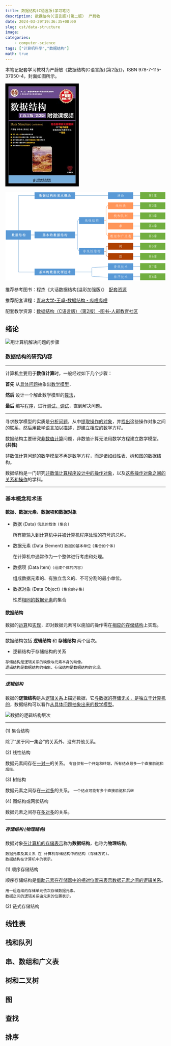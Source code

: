```yaml
---
title: 数据结构(C语言版)学习笔记
description: 数据结构(C语言版)(第二版)  严蔚敏
date: 2024-03-29T19:36:35+08:00
slug: cst/data-structure
image: 
categories:
    - computer-science
tags: ["计算机科学","数据结构"]
math: true
---
```

本笔记配套学习教材为严蔚敏《数据结构(C语言版)(第2版)》，ISBN 978-7-115-37950-4，封面如图所示。

![封面](image/0_0_封面.jpg)


![数据结构目录](image/0_1_目录思维导图.png)

推荐参考图书：程杰《大话数据结构(溢彩加强版)》&ensp;[配套资源](https://www.tup.tsinghua.edu.cn/booksCenter/book_08952301.html)

推荐配套课程：[青岛大学-王卓-数据结构 - 哔哩哔哩](https://www.bilibili.com/read/cv2306631/)

配套教学资源：[数据结构（C语言版）（第2版）-图书-人邮教育社区](https://www.ryjiaoyu.com/book/details/3489)

## 绪论

![用计算机解决问题的步骤](image/1.1_0_用计算机解决问题.png)

### 数据结构的研究内容

---

计算机主要用于**数值计算**时，一般经过如下几个步骤：

**首先** 从<u>具体问题</u>抽象出<u>数学模型</u>，

**然后** 设计一个解此数学模型的<u>算法</u>，

**最后** 编写<u>程序</u>，进行<u>测试、调试</u>，直到解决问题。

---

寻求数学模型的实质是<u>分析问题</u>，从中<u>提取操作的对象</u>，并<u>找出</u>这些操作对象之间的联系，然后<u>用数学语言加以描述</u>，即建立相应的数学方程。

数据结构主要研究<u>非数值计算</u>问题，非数值计算无法用数学方程建立数学模型。**(共性)**

非数值计算问题的数学模型不再是数学方程，而是诸如线性表、树和图的数据结构。

数据结构是一门研究<u>非数值计算程序设计中的操作对象</u>，以及<u>这些操作对象之间的关系和操作</u>的学科。

---

### 基本概念和术语
#### 数据、数据元素、数据项和数据对象

- 数据 (Data)   `信息的载体`    `(集合)`

    所有<u>能输入到计算机中并被计算机程序处理的符号</u>的总称。

- 数据元素 (Data Element)   `数据的基本单位`    `(集合的个体)`

    在计算机中通常作为一个整体进行考虑和处理。

- 数据项 (Data Item)    `(组成个体的内容)`

    组成数据元素的、有独立含义的、不可分割的最小单位。

- 数据对象 (Data Object)    `(集合的子集)`

    性质<u>相同的数据元素</u>的集合

#### 数据结构

数据的<u>运算</u>和<u>实现</u>，即对数据元素可以施加的操作需在<u>相应的存储结构</u>上实现。

---

数据结构包括 **逻辑结构** 和 **存储结构** 两个层次。

- 逻辑结构于存储结构的关系
```
存储结构是逻辑关系的映像与元素本身的映像。
逻辑结构是数据结构的抽象，存储结构是数据结构的实现。
```
---
##### 逻辑结构

数据的**逻辑结构**是从<u>逻辑关系</u>上描述数据，它<u>与数据的存储无关，是独立于计算机的</u>，数据结构可以看作<u>从具体问题抽象出来的数学模型</u>。

![数据的逻辑结构层次](image/1.1_1_数据的逻辑结构.png)

---

(1) 集合结构

除了“属于同一集合”的关系外，没有其他关系。

(2) 线性结构

数据元素间存在<u>一对一</u>的关系。 `有且仅有一个开始和终端，所有结点最多一个直接前驱和后继。`

(3) 树结构

数据元素之间存在<u>一对多</u>的关系。   `一个结点可能有多个直接前驱和后继`

(4) 图结构或网状结构

数据元素之间存在<u>多对多</u>的关系。

---

##### 存储结构 (物理结构)

数据对象<u>在计算机的存储表示</u>称为**数据结构**，也称为**物理结构**。

```
数据元素及其关系 在 计算机存储结构中的结构 (存储方式)。
数据结构在计算机中的表示。
```

(1) 顺序存储结构

顺序存储结构是<u>借助元素在存储器中的相对位置来表示数据元素之间的逻辑关系</u>。

```
用一组连续的存储单元依次存储数据元素。
数据之间的逻辑关系由元素的位置表示。
```

(2) 链式存储结构



## 线性表

## 栈和队列

## 串、数组和广义表

## 树和二叉树

## 图

## 查找

## 排序